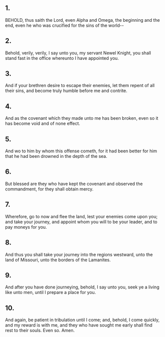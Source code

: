 ## 1.
BEHOLD, thus saith the Lord, even Alpha and Omega, the beginning and the end, even he who was crucified for the sins of the world--
## 2.
Behold, verily, verily, I say unto you, my servant Newel Knight, you shall stand fast in the office whereunto I have appointed you.
## 3.
And if your brethren desire to escape their enemies, let them repent of all their sins, and become truly humble before me and contrite.
## 4.
And as the covenant which they made unto me has been broken, even so it has become void and of none effect.
## 5.
And wo to him by whom this offense cometh, for it had been better for him that he had been drowned in the depth of the sea.
## 6.
But blessed are they who have kept the covenant and observed the commandment, for they shall obtain mercy.
## 7.
Wherefore, go to now and flee the land, lest your enemies come upon you; and take your journey, and appoint whom you will to be your leader, and to pay moneys for you.
## 8.
And thus you shall take your journey into the regions westward, unto the land of Missouri, unto the borders of the Lamanites.
## 9.
And after you have done journeying, behold, I say unto you, seek ye a living like unto men, until I prepare a place for you.
## 10.
And again, be patient in tribulation until I come; and, behold, I come quickly, and my reward is with me, and they who have sought me early shall find rest to their souls. Even so. Amen.
